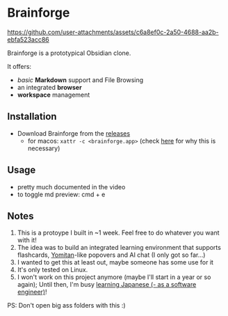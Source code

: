 # Brainforge

https://github.com/user-attachments/assets/c6a8ef0c-2a50-4688-aa2b-ebfa523acc86

Brainforge is a prototypical Obsidian clone.

It offers:

- _basic_ **Markdown** support and File Browsing
- an integrated **browser**
- **workspace** management

## Installation

- Download Brainforge from the [releases](https://github.com/AlexW00/brainforge-desktop/releases)
  - for macos: `xattr -c <brainforge.app>` (check [here](https://discussions.apple.com/thread/253714860?sortBy=best) for why this is necessary)

## Usage

- pretty much documented in the video
- to toggle md preview: cmd + e

## Notes

1. This is a protoype I built in ~1 week. Feel free to do whatever you want with it!
2. The idea was to build an integrated learning environment that supports flashcards, [Yomitan](https://github.com/yomidevs/yomitan)-like popovers and AI chat (I only got so far...)
3. I wanted to get this at least out, maybe someone has some use for it
4. It's only tested on Linux.
5. I won't work on this project anymore (maybe I'll start in a year or so again); Until then, I'm busy [learning Japanese (- as a software engineer)](https://alexanderweichart.de/4_Projects/how-i-learn-jp/How-I-learn-Japanese-(as-a-Software-Engineer))!

PS: Don't open big ass folders with this :)
